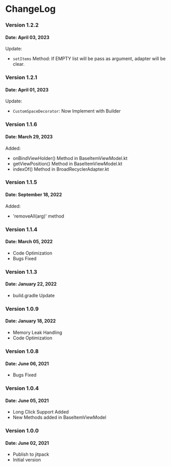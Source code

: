 # ChangeLog 

### Version 1.2.2
#### Date: April 03, 2023

Update:
- `setItems` Method: If EMPTY list will be pass as argument, adapter will be clear.

### Version 1.2.1
#### Date: April 01, 2023

Update:
- `CustomSpaceDecorator`: Now Implement with Builder

### Version 1.1.6
#### Date: March 29, 2023

Added:
- onBindViewHolder() Method in BaseItemViewModel.kt
- getViewPosition() Method in BaseItemViewModel.kt
- indexOf() Method in BroadRecyclerAdapter.kt

### Version 1.1.5
#### Date: September 18, 2022

Added:
- 'removeAll(arg)' method

### Version 1.1.4
#### Date: March 05, 2022

- Code Optimization
- Bugs Fixed

### Version 1.1.3
#### Date: January 22, 2022

- build.gradle Update

### Version 1.0.9
#### Date: January 18, 2022

- Memory Leak Handling
- Code Optimization

### Version 1.0.8
#### Date: June 06, 2021

- Bugs Fixed

### Version 1.0.4
#### Date: June 05, 2021

- Long Click Support Added
- New Methods added in BaseItemViewModel

### Version 1.0.0
#### Date: June 02, 2021

- Publish to jitpack
- Initial version

